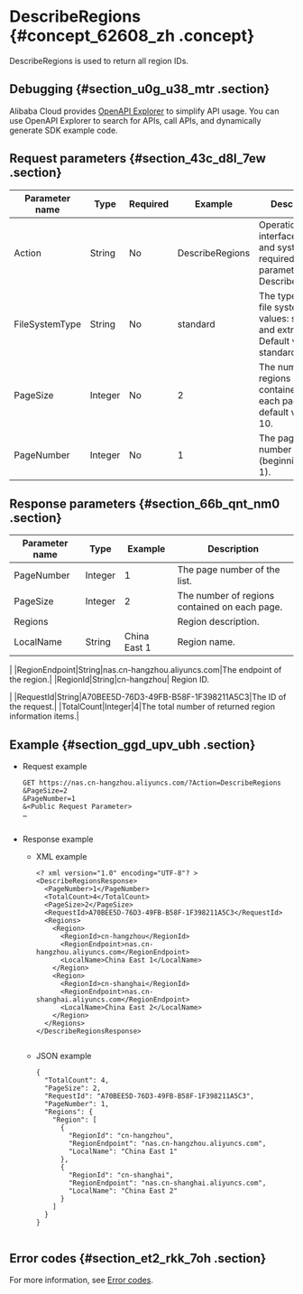 # DescribeRegions {#concept_62608_zh .concept}

DescribeRegions is used to return all region IDs.

## Debugging {#section_u0g_u38_mtr .section}

Alibaba Cloud provides [OpenAPI Explorer](https://api.aliyun.com/#product=NAS&api=DescribeMountTargets) to simplify API usage. You can use OpenAPI Explorer to search for APIs, call APIs, and dynamically generate SDK example code.

## Request parameters {#section_43c_d8l_7ew .section}

|Parameter name|Type|Required|Example|Description|
|--------------|----|--------|-------|-----------|
|Action|String|No|DescribeRegions|Operation interface name and system required parameter. Value: DescribeRegions.|
|FileSystemType|String|No|standard|The type of the file system. Valid values: standard and extreme. Default value: standard.|
|PageSize|Integer|No|2|The number of regions contained on each page. The default value is 10.|
|PageNumber|Integer|No|1|The page number of the list \(beginning from 1\).|

## Response parameters {#section_66b_qnt_nm0 .section}

|Parameter name|Type|Example|Description|
|--------------|----|-------|-----------|
|PageNumber|Integer|1|The page number of the list.|
|PageSize|Integer|2|The number of regions contained on each page.|
|Regions| | |Region description.|
|LocalName|String|China East 1| Region name.

 |
|RegionEndpoint|String|nas.cn-hangzhou.aliyuncs.com|The endpoint of the region.|
|RegionId|String|cn-hangzhou| Region ID.

 |
|RequestId|String|A70BEE5D-76D3-49FB-B58F-1F398211A5C3|The ID of the request.|
|TotalCount|Integer|4|The total number of returned region information items.|

## Example {#section_ggd_upv_ubh .section}

-   Request example

    ``` {#codeblock_60m_az4_sti .language-shell}
    GET https://nas.cn-hangzhou.aliyuncs.com/?Action=DescribeRegions
    &PageSize=2
    &PageNumber=1
    &<Public Request Parameter>
    …
    					
    ```

-   Response example
    -   XML example

        ``` {#codeblock_cap_zqt_fzf .language-xml}
        <? xml version="1.0" encoding="UTF-8"? >
        <DescribeRegionsResponse>
          <PageNumber>1</PageNumber>
          <TotalCount>4</TotalCount>
          <PageSize>2</PageSize>
          <RequestId>A70BEE5D-76D3-49FB-B58F-1F398211A5C3</RequestId>
          <Regions>
            <Region>
              <RegionId>cn-hangzhou</RegionId>
              <RegionEndpoint>nas.cn-hangzhou.aliyuncs.com</RegionEndpoint>
              <LocalName>China East 1</LocalName>
            </Region>
            <Region>
              <RegionId>cn-shanghai</RegionId>
              <RegionEndpoint>nas.cn-shanghai.aliyuncs.com</RegionEndpoint>
              <LocalName>China East 2</LocalName>
            </Region>
          </Regions>
        </DescribeRegionsResponse>
        							
        ```

    -   JSON example

        ``` {#codeblock_cqv_etl_hky .language-json}
        {
          "TotalCount": 4,
          "PageSize": 2,
          "RequestId": "A70BEE5D-76D3-49FB-B58F-1F398211A5C3",
          "PageNumber": 1,
          "Regions": {
            "Region": [
              {
                "RegionId": "cn-hangzhou",
                "RegionEndpoint": "nas.cn-hangzhou.aliyuncs.com",
                "LocalName": "China East 1"
              },
              {
                "RegionId": "cn-shanghai",
                "RegionEndpoint": "nas.cn-shanghai.aliyuncs.com",
                "LocalName": "China East 2"
              }
            ]
          }
        }
        							
        ```


## Error codes {#section_et2_rkk_7oh .section}

For more information, see [Error codes](https://error-center.alibabacloud.com/status/product/NAS).


